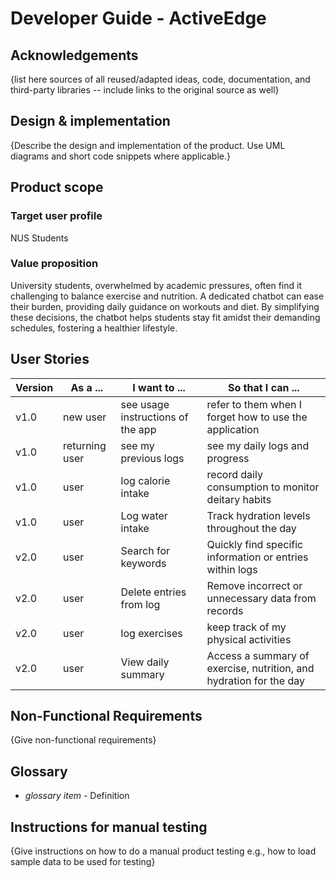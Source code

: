 # Developer Guide - ActiveEdge

## Acknowledgements

{list here sources of all reused/adapted ideas, code, documentation, and third-party libraries -- include links to the original source as well}

## Design & implementation

{Describe the design and implementation of the product. Use UML diagrams and short code snippets where applicable.}


## Product scope
### Target user profile

NUS Students

### Value proposition

University students, overwhelmed by academic pressures, often find it challenging to balance exercise and nutrition. 
A dedicated chatbot can ease their burden, providing daily guidance on workouts and diet. 
By simplifying these decisions, the chatbot helps students stay fit amidst their demanding 
schedules, fostering a healthier lifestyle.


## User Stories

| Version | As a ... | I want to ... | So that I can ...|
|---------|----------|---------------|------------------|
| v1.0    |new user|see usage instructions of the app|refer to them when I forget how to use the application|
| v1.0    |returning user|see my previous logs|see my daily logs and progress|
| v1.0    |user|log calorie intake|record daily consumption to monitor deitary habits|
|v1.0| user|Log water intake|Track hydration levels throughout the day|
|v2.0|user|Search for keywords|Quickly find specific information or entries within logs|
|v2.0|user|	Delete entries from log|	Remove incorrect or unnecessary data from records|
| v2.0    |user|log exercises|keep track of my physical activities|
|v2.0|user|View daily summary|Access a summary of exercise, nutrition, and hydration for the day|


## Non-Functional Requirements

{Give non-functional requirements}

## Glossary

* *glossary item* - Definition

## Instructions for manual testing

{Give instructions on how to do a manual product testing e.g., how to load sample data to be used for testing}
